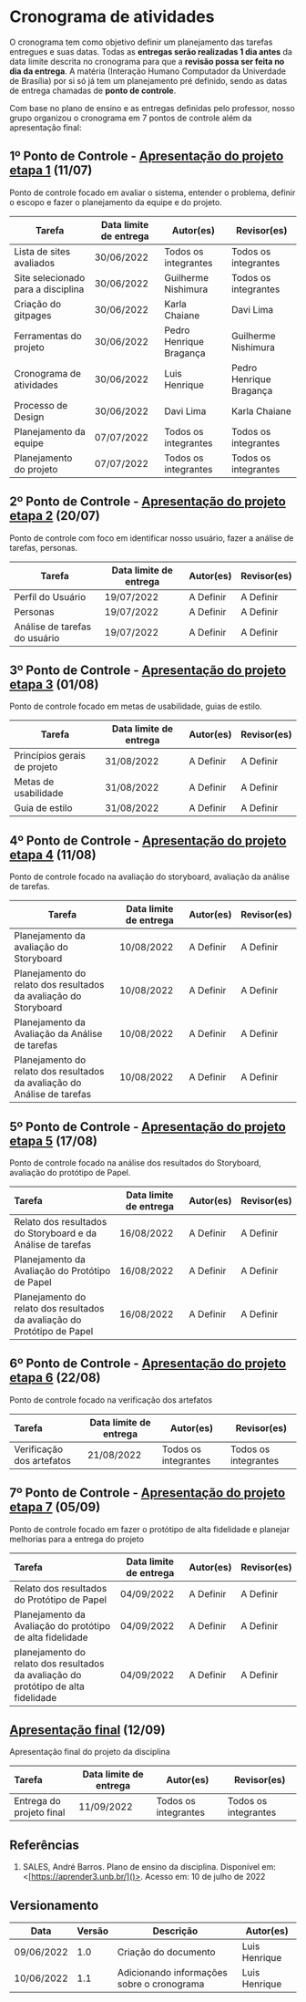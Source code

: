 # Cronograma de atividades

O cronograma tem como objetivo definir um planejamento das tarefas entregues e suas datas. Todas as **entregas serão realizadas 1 dia antes** da data limite descrita no cronograma para que a **revisão possa ser feita no dia da entrega**. A matéria (Interação Humano Computador da Univerdade de Brasília) por si só já tem um planejamento pré definido, sendo as datas de entrega chamadas de **ponto de controle**.

Com base no plano de ensino e as entregas definidas pelo professor, nosso grupo organizou o cronograma em 7 pontos de controle além da apresentação final:

## 1º Ponto de Controle - [Apresentação do projeto etapa 1](/../apresentacoes/apresentacao1.md) (11/07)

Ponto de controle focado em avaliar o sistema, entender o problema, definir o escopo e fazer o planejamento da equipe e do projeto.

| Tarefa                             | Data limite de entrega | Autor(es)                  | Revisor(es)                 |
| ---------------------------------- | ---------------------- | -------------------------- | --------------------------- |
| Lista de sites avaliados           | 30/06/2022             | Todos os integrantes       | Todos os integrantes        |
| Site selecionado para a disciplina | 30/06/2022             | Guilherme Nishimura        | Todos os integrantes        |
| Criação do gitpages                | 30/06/2022             | Karla Chaiane              | Davi Lima                   |
| Ferramentas do projeto             | 30/06/2022             | Pedro Henrique Bragança    | Guilherme Nishimura         |
| Cronograma de atividades           | 30/06/2022             | Luis Henrique              | Pedro Henrique Bragança     |
| Processo de Design                 | 30/06/2022             | Davi Lima                  | Karla Chaiane               |
| Planejamento da equipe             | 07/07/2022             | Todos os integrantes       | Todos os integrantes        |
| Planejamento do projeto            | 07/07/2022             | Todos os integrantes       | Todos os integrantes        |

## 2º Ponto de Controle - [Apresentação do projeto etapa 2]() (20/07)

Ponto de controle com foco em identificar nosso usuário, fazer a análise de tarefas, personas.

| Tarefa                        | Data limite de entrega | Autor(es)                       | Revisor(es)                     |
| ----------------------------- | ---------------------- | ------------------------------- | ------------------------------- |
| Perfil do Usuário             | 19/07/2022             | A Definir  | A Definir |
| Personas                      | 19/07/2022             | A Definir | A Definir     |
| Análise de tarefas do usuário | 19/07/2022             | A Definir     | A Definir  |

## 3º Ponto de Controle - [Apresentação do projeto etapa 3]() (01/08)

Ponto de controle focado em metas de usabilidade, guias de estilo.

| Tarefa                       | Data limite de entrega | Autor(es)                       | Revisor(es)                     |
| ---------------------------- | ---------------------- | ------------------------------- | ------------------------------- |
| Princípios gerais de projeto | 31/08/2022             | A Definir  | A Definir |
| Metas de usabilidade         | 31/08/2022            | A Definir | A Definir    |
| Guia de estilo               | 31/08/2022             | A Definir     | A Definir  |

## 4º Ponto de Controle - [Apresentação do projeto etapa 4]() (11/08)

Ponto de controle focado na avaliação do storyboard, avaliação da análise de tarefas.

| Tarefa                                                                   | Data limite de entrega | Autor(es)                      | Revisor(es)    |
| ------------------------------------------------------------------------ | ---------------------- | ------------------------------ | -------------- |
| Planejamento da avaliação do Storyboard                                  | 10/08/2022             | A Definir | A Definir  |
| Planejamento do relato dos resultados da avaliação do Storyboard         | 10/08/2022             | A Definir                 | A Definir |
| Planejamento da Avaliação da Análise de tarefas                          | 10/08/2022             | A Definir                 | A Definir    |
| Planejamento do relato dos resultados da avaliação do Análise de tarefas | 10/08/2022             | A Definir   | A Definir |

## 5º Ponto de Controle - [Apresentação do projeto etapa 5]() (17/08)

Ponto de controle focado na análise dos resultados do Storyboard, avaliação do protótipo de Papel.

| Tarefa                                                                   | Data limite de entrega | Autor(es)                      | Revisor(es)                     |
| :----------------------------------------------------------------------- | ---------------------- | ------------------------------ | ------------------------------- |
| Relato dos resultados do Storyboard e da Análise de tarefas              | 16/08/2022             | A Definir | A Definir    |
| Planejamento da Avaliação do Protótipo de Papel                          | 16/08/2022             | A Definir    | A Definir |
| Planejamento do relato dos resultados da avaliação do Protótipo de Papel | 16/08/2022             | A Definir         | A Definir          |

## 6º Ponto de Controle - [Apresentação do projeto etapa 6]() (22/08)

Ponto de controle focado na verificação dos artefatos

| Tarefa                    | Data limite de entrega | Autor(es)            | Revisor(es)          |
| :------------------------ | ---------------------- | -------------------- | -------------------- |
| Verificação dos artefatos | 21/08/2022             | Todos os integrantes | Todos os integrantes |

## 7º Ponto de Controle - [Apresentação do projeto etapa 7]() (05/09)

Ponto de controle focado em fazer o protótipo de alta fidelidade e planejar melhorias para a entrega do projeto

| Tarefa                                                                             | Data limite de entrega | Autor(es)      | Revisor(es)  |
| :--------------------------------------------------------------------------------- | ---------------------- | -------------- | ------------ |
| Relato dos resultados do Protótipo de Papel                                        | 04/09/2022             | A Definir  | A Definir |
| Planejamento da Avaliação do protótipo de alta fidelidade                          | 04/09/2022             | A Definir | A Definir |
| planejamento do relato dos resultados da avaliação do protótipo de alta fidelidade | 04/09/2022             | A Definir   | A Definir |

## [Apresentação final]() (12/09)

Apresentação final do projeto da disciplina

| Tarefa                   | Data limite de entrega | Autor(es)    | Revisor(es)  |
| :----------------------- | ---------------------- | ------------ | ------------ |
| Entrega do projeto final | 11/09/2022             | Todos os integrantes | Todos os integrantes |

## Referências

1. SALES, André Barros. Plano de ensino da disciplina. Disponível em: <[https://aprender3.unb.br/]()>. Acesso em: 10 de julho de 2022<br>

## Versionamento

| Data       | Versão | Descrição                                  | Autor(es)      |
| ---------- | ------ | ------------------------------------------ | -------------- |
| 09/06/2022 | 1.0    | Criação do documento                       | Luis Henrique  |
| 10/06/2022 | 1.1    | Adicionando informações sobre o cronograma | Luis Henrique  |
